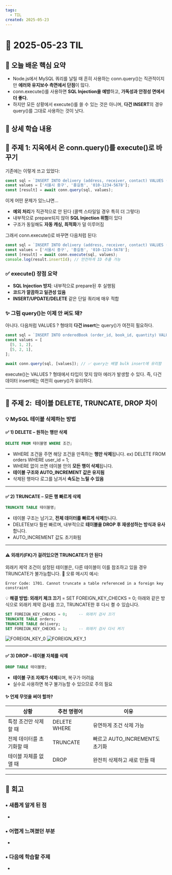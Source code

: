 ```yaml
---
tags:
  - TIL
created: 2025-05-23
---
```


# 📘 2025-05-23 TIL

## 📌 오늘 배운 핵심 요약
- Node.js에서 MySQL 쿼리를 날릴 때 흔히 사용하는 conn.query()는 직관적이지만 **에러와 유지보수 측면에서 단점**이 많다.
- conn.execute()를 사용하면 **SQL Injection을 예방**하고, **가독성과 안정성 면에서 더 좋다.**
- 하지만 모든 상황에서 execute()를 쓸 수 있는 것은 아니며, **다건 INSERT**의 경우 query()를 그대로 사용하는 것이 낫다.


## 🧠 상세 학습 내용

## 📍 주제 1: 지옥에서 온 conn.query()를 execute()로 바꾸기

기존에는 이렇게 쓰고 있었다:
```js
const sql = `INSERT INTO delivery (address, receiver, contact) VALUES (?, ?, ?)`;
const values = ['서울시 중구', '홍길동', '010-1234-5678'];
const [result] = await conn.query(sql, values);
```
이게 어떤 문제가 있느냐면…
- **예외 처리**가 직관적으로 안 된다 (콜백 스타일일 경우 특히 더 그렇다)
- 내부적으로 prepare되지 않아 **SQL Injection 위험**이 있다
- 구조가 동일해도 **자동 캐싱, 최적화**가 덜 이루어짐
  
그래서 conn.execute()로 바꾸면 다음처럼 된다:
```js
const sql = `INSERT INTO delivery (address, receiver, contact) VALUES (?, ?, ?)`;
const values = ['서울시 중구', '홍길동', '010-1234-5678'];
const [result] = await conn.execute(sql, values);
console.log(result.insertId); // 안전하게 ID 추출 가능
```

### **✅** execute() 장점 요약
- **SQL Injection 방지**: 내부적으로 prepare된 후 실행됨
- **코드가 깔끔하고 일관성 있음**
- **INSERT/UPDATE/DELETE** 같은 단일 쿼리에 매우 적합

### ✨ 그럼 query()는 이제 안 써도 돼?
아니다. 다음처럼 VALUES ? 형태의 **다건 insert**는 query()가 여전히 필요하다.
```js
const sql = `INSERT INTO orderedBook (order_id, book_id, quantity) VALUES ?`;
const values = [
  [5, 1, 2],
  [5, 2, 1],
];

await conn.query(sql, [values]); // ✅ query는 배열 bulk insert에 유리함
```
 execute()는 VALUES ? 형태에서 타입이 맞지 않아 에러가 발생할 수 있다.
 즉, 다건 데이터 insert에는 여전히 query()가 유리하다.


----

## 📍 주제 2:  테이블 DELETE, TRUNCATE, DROP 차이

### 💡 MySQL 테이블 삭제하는 방법

#### ✅ 1) DELETE – 원하는 행만 삭제
```sql
DELETE FROM 테이블명 WHERE 조건;
```
- WHERE 조건을 주면 해당 조건을 만족하는 **행만 삭제**됩니다. 
	ex) DELETE FROM orders WHERE user_id = 1;
- WHERE 없이 쓰면 테이블 안의 **모든 행이 삭제**됩니다.
- **테이블 구조와 AUTO_INCREMENT 값은 유지됨**
- 삭제된 행마다 로그를 남겨서 **속도는 느릴 수 있음**

---

#### ✅ 2) TRUNCATE – 모든 행 빠르게 삭제
```sql
TRUNCATE TABLE 테이블명;
```
- 테이블 구조는 남기고, **전체 데이터를 빠르게 삭제**합니다.
- DELETE보다 훨씬 빠르며, 내부적으로 **테이블을 DROP 후 재생성하는 방식과 유사**합니다.
- AUTO_INCREMENT 값도 초기화됨

---

#### ⚠️ 외래키(FK)가 걸려있으면 TRUNCATE가 안 된다
외래키 제약 조건이 설정된 테이블은, 다른 테이블이 이를 참조하고 있을 경우 TRUNCATE가 불가능합니다.
📛 오류 메시지 예시:
```text
Error Code: 1701. Cannot truncate a table referenced in a foreign key constraint
```

💡 **해결 방법: 외래키 체크 끄기** = SET FOREIGN_KEY_CHECKS = 0;
아래와 같은 방식으로 외래키 제약 검사를 끄고, TRUNCATE한 후 다시 켤 수 있습니다.
```sql
SET FOREIGN_KEY_CHECKS = 0;     -- 외래키 검사 끄기
TRUNCATE TABLE orders;
TRUNCATE TABLE delivery;
SET FOREIGN_KEY_CHECKS = 1;     -- 외래키 검사 다시 켜기
```

![FOREIGN_KEY_0](https://seonohblog.netlify.app/assets/FOREIGN_KEY_0.png)
![FOREIGN_KEY_1](https://seonohblog.netlify.app/assets/FOREIGN_KEY_1.png)

---

#### ✅ 3) DROP – 테이블 자체를 삭제
```sql
DROP TABLE 테이블명;
```
- **테이블 구조 자체가 삭제**되며, 복구가 어려움
- 실수로 사용하면 복구 불가능할 수 있으므로 주의 필요

#### ✨ 언제 무엇을 써야 할까?
| **상황**         | **추천 명령어**   | **이유**                  |
| -------------- | ------------ | ----------------------- |
| 특정 조건만 삭제할 때   | DELETE WHERE | 유연하게 조건 삭제 가능           |
| 전체 데이터를 초기화할 때 | TRUNCATE     | 빠르고 AUTO_INCREMENT도 초기화 |
| 테이블 자체를 없앨 때   | DROP         | 완전히 삭제하고 새로 만들 때        |


---







## 💭 회고

### • 새롭게 알게 된 점
- 

### • 어렵게 느껴졌던 부분
-

### • 다음에 학습할 주제
- 


